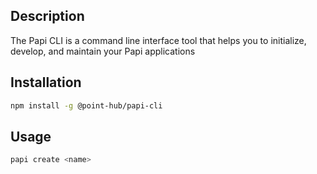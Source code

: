 ## Description

The Papi CLI is a command line interface tool that helps you to initialize, develop, and maintain your Papi applications

## Installation

```bash
npm install -g @point-hub/papi-cli
```

## Usage
```bash
papi create <name>
```
